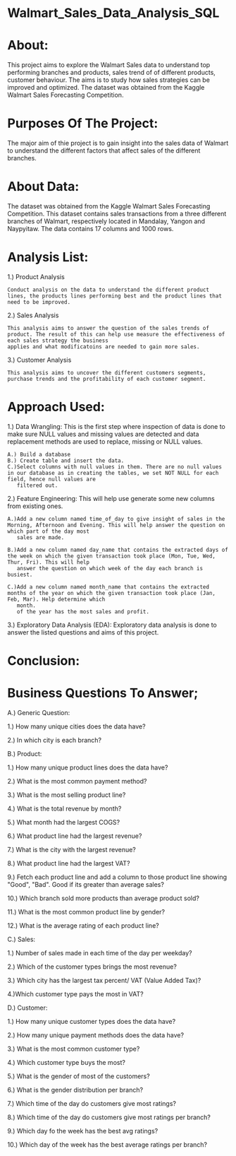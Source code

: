# Walmart_Sales_Data_Analysis_SQL

# About:

This project aims to explore the Walmart Sales data to understand top performing branches and products, sales trend of of different products, customer behaviour. The aims is to study how sales strategies can be improved and optimized. The dataset was obtained from the Kaggle Walmart Sales Forecasting Competition.

# Purposes Of The Project:

The major aim of thie project is to gain insight into the sales data of Walmart to understand the different factors that affect sales of the different branches.

# About Data:

The dataset was obtained from the Kaggle Walmart Sales Forecasting Competition. This dataset contains sales transactions from a three different branches of Walmart, respectively located in Mandalay, Yangon and Naypyitaw. The data contains 17 columns and 1000 rows.

# Analysis List:

1.) Product Analysis

    Conduct analysis on the data to understand the different product lines, the products lines performing best and the product lines that need to be improved.

2.) Sales Analysis

    This analysis aims to answer the question of the sales trends of product. The result of this can help use measure the effectiveness of each sales strategy the business 
    applies and what modificatoins are needed to gain more sales.

3.) Customer Analysis

    This analysis aims to uncover the different customers segments, purchase trends and the profitability of each customer segment.

# Approach Used:

1.) Data Wrangling:  This is the first step where inspection of data is done to make sure NULL values and missing values are detected and data replacement methods are used to replace, missing or NULL values.

    A.) Build a database 
    B.) Create table and insert the data.
    C.)Select columns with null values in them. There are no null values in our database as in creating the tables, we set NOT NULL for each field, hence null values are 
       filtered out.
       
2.) Feature Engineering: This will help use generate some new columns from existing ones.

    A.)Add a new column named time_of_day to give insight of sales in the Morning, Afternoon and Evening. This will help answer the question on which part of the day most 
       sales are made.
       
    B.)Add a new column named day_name that contains the extracted days of the week on which the given transaction took place (Mon, Tue, Wed, Thur, Fri). This will help 
       answer the question on which week of the day each branch is busiest.
       
    C.)Add a new column named month_name that contains the extracted months of the year on which the given transaction took place (Jan, Feb, Mar). Help determine which 
       month.
       of the year has the most sales and profit.
       
       
 3.) Exploratory Data Analysis (EDA):  Exploratory data analysis is done to answer the listed questions and aims of this project.

# Conclusion:

# Business Questions To Answer;

A.) Generic Question:


1.) How many unique cities does the data have? 

2.) In which city is each branch?


B.) Product:


1.) How many unique product lines does the data have?

2.) What is the most common payment method?

3.) What is the most selling product line?

4.) What is the total revenue by month?

5.) What month had the largest COGS?

6.) What product line had the largest revenue?

7.) What is the city with the largest revenue?

8.) What product line had the largest VAT?

9.) Fetch each product line and add a column to those product line showing "Good", "Bad". Good if its greater than average sales?

10.) Which branch sold more products than average product sold?

11.) What is the most common product line by gender?

12.) What is the average rating of each product line?


C.) Sales:


1.) Number of sales made in each time of the day per weekday?

2.) Which of the customer types brings the most revenue?

3.) Which city has the largest tax percent/ VAT (Value Added Tax)?

4.)Which customer type pays the most in VAT?


D.) Customer:


1.) How many unique customer types does the data have?

2.) How many unique payment methods does the data have?

3.) What is the most common customer type?

4.) Which customer type buys the most?

5.) What is the gender of most of the customers?

6.) What is the gender distribution per branch?

7.) Which time of the day do customers give most ratings?

8.) Which time of the day do customers give most ratings per branch?

9.) Which day fo the week has the best avg ratings?

10.) Which day of the week has the best average ratings per branch?


